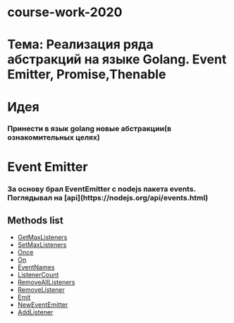 # course-work-2020

**<h1>Тема: Реализация ряда абстракций на языке Golang. Event Emitter, Promise,Thenable</h1>**
**<h1>Идея</h1>**

<h3>Принести в язык golang новые абстракции(в ознакомительных целях)</h3>

**<h1>Event Emitter</h1>**

<h3>За основу брал EventEmitter с nodejs пакета events. Поглядывал на [api](https://nodejs.org/api/events.html)</h3>

**<h2>Methods list</h2>**

- [GetMaxListeners](event-emitter/EVENT_EMITTER.md#h2method-getmaxlistenersh2)
- [SetMaxListeners](event-emitter/EVENT_EMITTER.md#h2method-setmaxlistenersh2)
- [Once](event-emitter/EVENT_EMITTER.md#h2method-onceh2)
- [On](event-emitter/EVENT_EMITTER.md#h2method-onh2)
- [EventNames](event-emitter/EVENT_EMITTER.md#h2method-eventnamesh2)
- [ListenerCount](event-emitter/EVENT_EMITTER.md#h2method-listenercounth2)
- [RemoveAllListeners](event-emitter/EVENT_EMITTER.md#h2method-removealllistenersh2)
- [RemoveListener](event-emitter/EVENT_EMITTER.md#h2method-removelistenerh2)
- [Emit](event-emitter/EVENT_EMITTER.md#h2method-emith2)
- [NewEventEmitter](event-emitter/EVENT_EMITTER.md#h2method-neweventemitterh2)
- [AddListener](event-emitter/EVENT_EMITTER.md#h2method-addlistenerh2)
